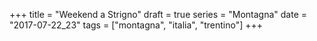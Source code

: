 +++
title = "Weekend a Strigno"
draft = true
series = "Montagna"
date = "2017-07-22_23"
tags = ["montagna", "italia", "trentino"]
+++


